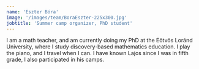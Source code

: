 ```yaml
---
name: 'Eszter Bóra'
image: '/images/team/BoraEszter-225x300.jpg'
jobtitle: 'Summer camp organizer, PhD student'
---
```


I am a math teacher, and am currently doing my PhD at the Eötvös Loránd University, where I study discovery-based mathematics education. I play the piano, and I travel when I can. I have known Lajos since I was in fifth grade, I also participated in his camps.
